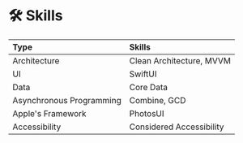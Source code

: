 # 🛠️ Skills
|Type|Skills|
|:--|:------|
|Architecture|Clean Architecture, MVVM|
|UI|SwiftUI|
|Data|Core Data|
|Asynchronous Programming|Combine, GCD|
|Apple's Framework|PhotosUI|
|Accessibility|Considered Accessibility|
